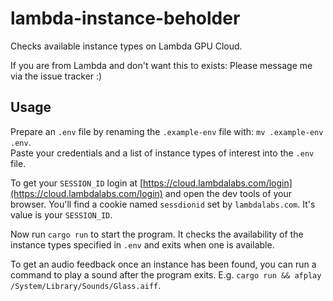 # lambda-instance-beholder

Checks available instance types on Lambda GPU Cloud.

If you are from Lambda and don't want this to exists: Please message me via the issue tracker :)

## Usage

Prepare an `.env` file by renaming the `.example-env` file with: `mv .example-env .env`.  
Paste your credentials and a list of instance types of interest into the `.env` file.

To get your `SESSION_ID` login at [https://cloud.lambdalabs.com/login](https://cloud.lambdalabs.com/login) and open the dev tools of your browser. You'll find a cookie named `sessdionid` set by `lambdalabs.com`. It's value is your `SESSION_ID`.

Now run `cargo run` to start the program. It checks the availability of the instance types specified in `.env` and exits when one is available.

To get an audio feedback once an instance has been found, you can run a command to play a sound after the program exits. E.g. `cargo run && afplay /System/Library/Sounds/Glass.aiff`.
